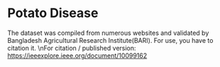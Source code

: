 # Potato Disease
The dataset was compiled from numerous websites and validated by Bangladesh Agricultural Research Institute(BARI).
For use, you have to citation it. 
\nFor citation / published version: https://ieeexplore.ieee.org/document/10099162
